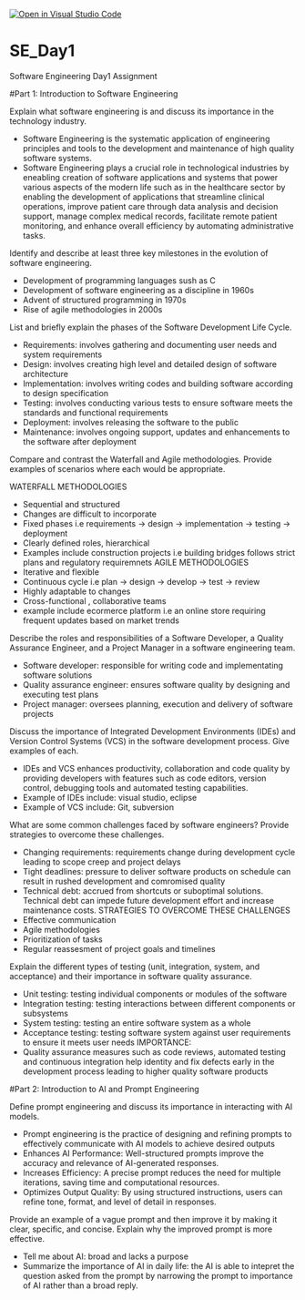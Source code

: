 [![Open in Visual Studio Code](https://classroom.github.com/assets/open-in-vscode-2e0aaae1b6195c2367325f4f02e2d04e9abb55f0b24a779b69b11b9e10269abc.svg)](https://classroom.github.com/online_ide?assignment_repo_id=18354863&assignment_repo_type=AssignmentRepo)
# SE_Day1
Software Engineering Day1 Assignment

#Part 1: Introduction to Software Engineering

Explain what software engineering is and discuss its importance in the technology industry.

- Software Engineering is the systematic application of engineering principles and tools to the development and maintenance of high quality software systems.
- Software Engineering plays a crucial role in technological industries by eneabling creation of software applications and systems that power various aspects of the modern life such as in the healthcare sector by enabling the development of applications that streamline clinical operations, improve patient care through data analysis and decision support, manage complex medical records, facilitate remote patient monitoring, and enhance overall efficiency by automating administrative tasks.

Identify and describe at least three key milestones in the evolution of software engineering.

- Development of programming languages sush as C
- Development of software engineering as a discipline in 1960s
- Advent of structured programming in 1970s
- Rise of agile methodologies in 2000s

List and briefly explain the phases of the Software Development Life Cycle.

- Requirements: involves gathering and documenting user needs and system requirements
- Design: involves creating high level and detailed design of software architecture
- Implementation: involves writing codes and building software according to design specification
- Testing: involves conducting various tests to ensure software meets the standards and functional requirements
- Deployment: involves releasing the software to the public
- Maintenance: involves ongoing support, updates and enhancements to the software after deployment

Compare and contrast the Waterfall and Agile methodologies. Provide examples of scenarios where each would be appropriate.

WATERFALL METHODOLOGIES
- Sequential and structured
- Changes are difficult to incorporate
- Fixed phases i.e requirements -> design -> implementation -> testing -> deployment
- Clearly defined roles, hierarchical
- Examples include construction projects i.e building bridges follows strict plans and regulatory requiremnets
AGILE METHODOLOGIES
- Iterative and flexible
- Continuous cycle  i.e plan -> design -> develop -> test -> review
- Highly adaptable to changes
- Cross-functional , collaborative teams
- example include ecormerce platform i.e an online store requiring frequent updates based on market trends

Describe the roles and responsibilities of a Software Developer, a Quality Assurance Engineer, and a Project Manager in a software engineering team.

- Software developer: responsible for writing code and implementating software solutions
- Quality assurance engineer: ensures software quality by designing and executing test plans
- Project manager: oversees planning, execution and delivery of software projects

Discuss the importance of Integrated Development Environments (IDEs) and Version Control Systems (VCS) in the software development process. Give examples of each.

- IDEs and VCS enhances productivity, collaboration and code quality by providing developers with features such as code editors, version control, debugging tools and automated testing capabilities.
- Example of IDEs include: visual studio, eclipse
- Example of VCS include: Git, subversion

What are some common challenges faced by software engineers? Provide strategies to overcome these challenges.

- Changing requirements: requirements change during development cycle leading to scope creep and project delays
- Tight deadlines: pressure to deliver software products on schedule can result in rushed development and comromised quality
- Technical debt: accrued from shortcuts or suboptimal solutions. Technical debt can impede future development effort and increase maintenance costs.
STRATEGIES TO OVERCOME THESE CHALLENGES
- Effective communication
- Agile methodologies
- Prioritization of tasks
- Regular reassesment of project goals and timelines

Explain the different types of testing (unit, integration, system, and acceptance) and their importance in software quality assurance.

- Unit testing: testing individual components or modules of the software
- Integration testing: testing interactions between different components or subsystems
- System testing: testing an entire software system as a whole
- Acceptance testing: testing software system against user requirements to ensure it meets user needs
IMPORTANCE:
- Quality assurance measures such as code reviews, automated testing and continuous integration help identity and fix defects early in the development process leading to higher quality software products

#Part 2: Introduction to AI and Prompt Engineering


Define prompt engineering and discuss its importance in interacting with AI models.

- Prompt engineering is the practice of designing and refining prompts to effectively communicate with AI models to achieve desired outputs
- Enhances AI Performance: Well-structured prompts improve the accuracy and relevance of AI-generated responses.
- Increases Efficiency: A precise prompt reduces the need for multiple iterations, saving time and computational resources.
- Optimizes Output Quality: By using structured instructions, users can refine tone, format, and level of detail in responses.

Provide an example of a vague prompt and then improve it by making it clear, specific, and concise. Explain why the improved prompt is more effective.

- Tell me about AI: broad and lacks a purpose
- Summarize the importance of AI in daily life: the AI is able to intepret the question asked from the prompt by narrowing the prompt to importance of AI rather than a broad reply.
